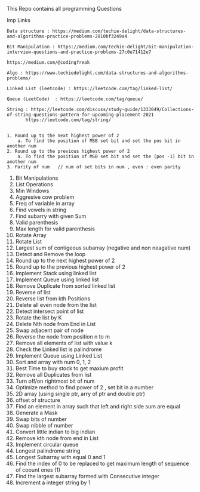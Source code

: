This Repo contains all programming Questions

Imp Links
	
	Data structure : https://medium.com/techie-delight/data-structures-and-algorithms-practice-problems-2810bf3249a4
	
	Bit Manipulation : https://medium.com/techie-delight/bit-manipulation-interview-questions-and-practice-problems-27c0e71412e7
	
	https://medium.com/@codingfreak
	
	Algo : https://www.techiedelight.com/data-structures-and-algorithms-problems/
	
	Linked List (leetcode) : https://leetcode.com/tag/linked-list/
	
	Queue (LeetCode)  : https://leetcode.com/tag/queue/
	
	String : https://leetcode.com/discuss/study-guide/1333049/Collections-of-string-questions-pattern-for-upcoming-placement-2021
		   https://leetcode.com/tag/string/


	1. Round up to the next highest power of 2
		a. To find the position of MSB set bit and set the pos bit in another num 
	2. Round up to the previous highest power of 2
		a. To find the position of MSB set bit and set the (pos -1) bit in another num
	3. Parity of num   // num of set bits in num , even : even parity

1. Bit Manipulations
2. List Operations
3. Min Windows
4. Aggresive cow problem
5. Freq of variable in array
6. Find vowels in string
7. Find subarry with given Sum
8. Valid parenthesis
9. Max length for valid parenthesis
10. Rotate Array
11. Rotate List
12. Largest sum of contigeous subarray (negative and non neagative num)
13. Detect and Remove the loop
14. Round up to the next highest power of 2
15. Round up to the previous highest power of 2
16. Implement Stack using linked list
17. Implement Queue using linked list
18. Remove Duplicate from sorted linked list
19. Reverse of list
20. Reverse list from kth Positions
21. Delete all even node from the list
22. Detect intersect point of list
23. Rotate the list by K
24. Delete Nth node  from End in List
25. Swap adjacent pair of node
26. Reverse the node from position n to m
27. Remove all elements of list with value k
28. Check the Linked list is palindrome
29. Implement Queue using Linked List
30. Sort and array with num 0, 1, 2
31. Best Time to buy stock to get maxium profit
32. Remove all Duplicates from list
33. Turn off/on rightmost bit of num
34. Optimize method to find power of  2 , set bit in a number
35. 2D array (using single ptr, arry of ptr and double ptr)
36. offset of structure
37. Find an element in array such that left and right side sum are equal
38. Generate a Mask
39. Swap bits of number
40. Swap nibble of number
41. Convert little indian to big indian
42. Remove kth node from end in List
43. Implement circular queue
44. Longest palindrome string
45. Longest Subarray with equal 0 and 1
46. Find the index of 0 to be replaced to get maximum length of sequence of coount ones (1)
47. Find the largest subarray formed with Consecutive integer
48. Increment a integer string by 1

